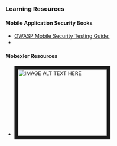 ### Learning Resources

#### Mobile Application Security Books
+ [OWASP Mobile Security Testing Guide:](https://www.owasp.org/index.php/OWASP_Mobile_Security_Testing_Guide)
+ 


#### Mobexler Resources
+ <a href="https://www.youtube.com/watch?v=TlSYOmX9p3w&list=PLVB4HEKGduYEu1bpzngX3eS3L44Fbf68o&index=4" target="_blank"><img src="https://i.ytimg.com/vi/TlSYOmX9p3w/hqdefault.jpg" 
alt="IMAGE ALT TEXT HERE" width="240" height="180" border="10" /></a>
